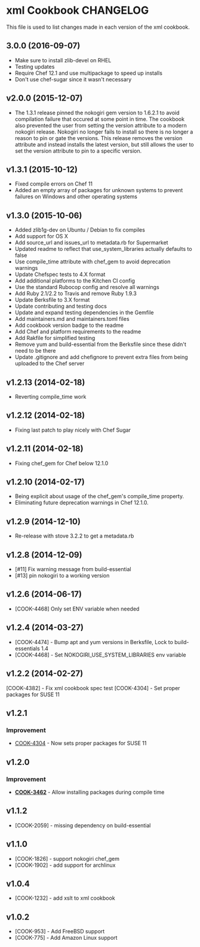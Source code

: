 # xml Cookbook CHANGELOG
This file is used to list changes made in each version of the xml cookbook.

## 3.0.0 (2016-09-07)
- Make sure to install zlib-devel on RHEL
- Testing updates
- Require Chef 12.1 and use multipackage to speed up installs
- Don't use chef-sugar since it wasn't necessary

## v2.0.0 (2015-12-07)
- The 1.3.1 release pinned the nokogiri gem version to 1.6.2.1 to avoid compilation failure that occured at some point in time. The cookbook also prevented the user from setting the version attribute to a modern nokogiri release. Nokogiri no longer fails to install so there is no longer a reason to pin or gate the versions. This release removes the version attribute and instead installs the latest version, but still allows the user to set the version attribute to pin to a specific version. 

## v1.3.1 (2015-10-12)
- Fixed compile errors on Chef 11
- Added an empty array of packages for unknown systems to prevent failures on Windows and other operating systems

## v1.3.0 (2015-10-06)
- Added zlib1g-dev on Ubuntu / Debian to fix compiles
- Add support for OS X
- Add source_url and issues_url to metadata.rb for Supermarket
- Updated readme to reflect that use_system_libraries actually defaults to false
- Use compile_time attribute with chef_gem to avoid deprecation warnings
- Update Chefspec tests to 4.X format
- Add additional platforms to the Kitchen CI config
- Use the standard Rubocop config and resolve all warnings
- Add Ruby 2.1/2.2 to Travis and remove Ruby 1.9.3
- Update Berksfile to 3.X format
- Update contributing and testing docs
- Update and expand testing dependencies in the Gemfile
- Add maintainers.md and maintainers.toml files
- Add cookbook version badge to the readme
- Add Chef and platform requirements to the readme
- Add Rakfile for simplified testing
- Remove yum and build-essential from the Berksfile since these didn't need to be there
- Update .gitignore and add chefignore to prevent extra files from being uploaded to the Chef server

## v1.2.13 (2014-02-18)
- Reverting compile_time work

## v1.2.12 (2014-02-18)
- Fixing last patch to play nicely with Chef Sugar

## v1.2.11 (2014-02-18)
- Fixing chef_gem for Chef below 12.1.0

## v1.2.10 (2014-02-17)
- Being explicit about usage of the chef_gem's compile_time property.
- Eliminating future deprecation warnings in Chef 12.1.0.

## v1.2.9 (2014-12-10)
- Re-release with stove 3.2.2 to get a metadata.rb

## v1.2.8 (2014-12-09)
- [#11] Fix warning message from build-essential
- [#13] pin nokogiri to a working version

## v1.2.6 (2014-06-17)
- [COOK-4468] Only set ENV variable when needed

## v1.2.4 (2014-03-27)
- [COOK-4474] - Bump apt and yum versions in Berksfile, Lock to build-essentials 1.4
- [COOK-4468] - Set NOKOGIRI_USE_SYSTEM_LIBRARIES env variable

## v1.2.2 (2014-02-27)
[COOK-4382] - Fix xml cookbook spec test [COOK-4304] - Set proper packages for SUSE 11

## v1.2.1
### Improvement
- [COOK-4304](https://tickets.chef.io/browse/COOK-4304) - Now sets proper packages for SUSE 11

## v1.2.0
### Improvement
- **[COOK-3462](https://tickets.chef.io/browse/COOK-3462)** - Allow installing packages during compile time

## v1.1.2
- [COOK-2059] - missing dependency on build-essential

## v1.1.0
- [COOK-1826] - support nokogiri chef_gem
- [COOK-1902] - add support for archlinux

## v1.0.4
- [COOK-1232] - add xslt to xml cookbook

## v1.0.2
- [COOK-953] - Add FreeBSD support
- [COOK-775] - Add Amazon Linux support
